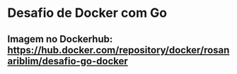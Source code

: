 # Desafio de Docker com Go

## Imagem no Dockerhub: https://hub.docker.com/repository/docker/rosanariblim/desafio-go-docker

